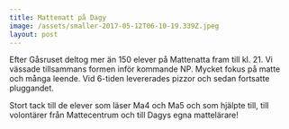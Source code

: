 ```yaml
---
title: Mattenatt på Dagy
image: /assets/smaller-2017-05-12T06-10-19.339Z.jpeg
layout: post
---
```


Efter Gåsruset deltog mer än 150 elever på Mattenatta fram till kl. 21. Vi vässade tillsammans formen inför kommande NP. Mycket fokus på matte och många leende. Vid 6-tiden levererades pizzor och sedan fortsatte pluggandet. 

Stort tack till de elever som läser Ma4 och Ma5 och som hjälpte till, till volontärer från Mattecentrum och till Dagys egna mattelärare!
